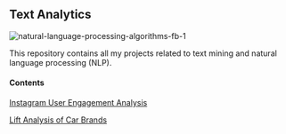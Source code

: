 ## Text Analytics 
![natural-language-processing-algorithms-fb-1](https://user-images.githubusercontent.com/44115595/72587561-38ba6180-38bb-11ea-89c4-737d77749672.png)

This repository contains all my projects related to text mining and natural language processing (NLP).

#### Contents
[Instagram User Engagement Analysis](https://github.com/sahanasub/Text-Analytics/tree/master/Is%20a%20Picture%20Worth%20a%20Thousand%20Words%3F)

[Lift Analysis of Car Brands](https://github.com/sahanasub/Text-Analytics/tree/master/Lift%20Analysis%20of%20Car%20Brands)
